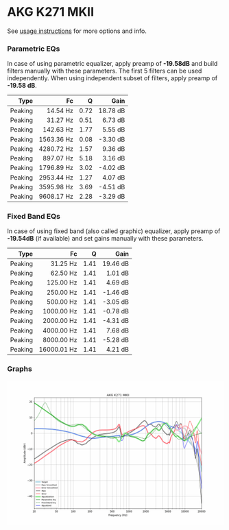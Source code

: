 # AKG K271 MKII
See [usage instructions](https://github.com/jaakkopasanen/AutoEq#usage) for more options and info.

### Parametric EQs
In case of using parametric equalizer, apply preamp of **-19.58dB** and build filters manually
with these parameters. The first 5 filters can be used independently.
When using independent subset of filters, apply preamp of **-19.58 dB**.

| Type    | Fc         |    Q | Gain     |
|--------:|-----------:|-----:|---------:|
| Peaking | 14.54 Hz   | 0.72 | 18.78 dB |
| Peaking | 31.27 Hz   | 0.51 | 6.73 dB  |
| Peaking | 142.63 Hz  | 1.77 | 5.55 dB  |
| Peaking | 1563.36 Hz | 0.08 | -3.30 dB |
| Peaking | 4280.72 Hz | 1.57 | 9.36 dB  |
| Peaking | 897.07 Hz  | 5.18 | 3.16 dB  |
| Peaking | 1796.89 Hz | 3.02 | -4.02 dB |
| Peaking | 2953.44 Hz | 1.27 | 4.07 dB  |
| Peaking | 3595.98 Hz | 3.69 | -4.51 dB |
| Peaking | 9608.17 Hz | 2.28 | -3.29 dB |

### Fixed Band EQs
In case of using fixed band (also called graphic) equalizer, apply preamp of **-19.54dB**
(if available) and set gains manually with these parameters.

| Type    | Fc          |    Q | Gain     |
|--------:|------------:|-----:|---------:|
| Peaking | 31.25 Hz    | 1.41 | 19.46 dB |
| Peaking | 62.50 Hz    | 1.41 | 1.01 dB  |
| Peaking | 125.00 Hz   | 1.41 | 4.69 dB  |
| Peaking | 250.00 Hz   | 1.41 | -1.46 dB |
| Peaking | 500.00 Hz   | 1.41 | -3.05 dB |
| Peaking | 1000.00 Hz  | 1.41 | -0.78 dB |
| Peaking | 2000.00 Hz  | 1.41 | -4.31 dB |
| Peaking | 4000.00 Hz  | 1.41 | 7.68 dB  |
| Peaking | 8000.00 Hz  | 1.41 | -5.28 dB |
| Peaking | 16000.01 Hz | 1.41 | 4.21 dB  |

### Graphs
![](./AKG%20K271%20MKII.png)